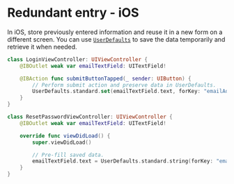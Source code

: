 # Redundant entry - iOS

In iOS, store previously entered information and reuse it in a new form on a different screen. You can use [`UserDefaults`](https://developer.apple.com/documentation/foundation/userdefaults) to save the data temporarily and retrieve it when needed.

```swift
class LoginViewController: UIViewController {
    @IBOutlet weak var emailTextField: UITextField!

    @IBAction func submitButtonTapped(_ sender: UIButton) {
        // Perform submit action and preserve data in UserDefaults.
        UserDefaults.standard.set(emailTextField.text, forKey: "emailAddress") 
    }
}

class ResetPasswordViewController: UIViewController {
    @IBOutlet weak var emailTextField: UITextField!

    override func viewDidLoad() {
        super.viewDidLoad()

        // Pre-fill saved data.
        emailTextField.text = UserDefaults.standard.string(forKey: "emailAddress")
    }
}
```
